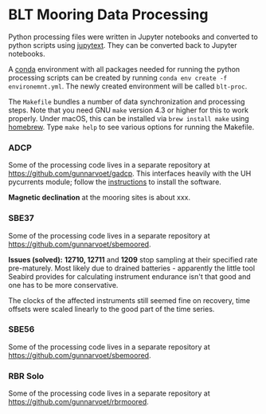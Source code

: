 BLT Mooring Data Processing
===========================

Python processing files were written in Jupyter notebooks and converted to python scripts using [jupytext](https://jupytext.readthedocs.io/en/latest/). They can be converted back to Jupyter notebooks.

A [conda](https://docs.conda.io/en/latest/) environment with all packages needed for running the python processing scripts can be created by running `conda env create -f environemnt.yml`. The newly created environment will be called `blt-proc`.

The `Makefile` bundles a number of data synchronization and processing steps. Note that you need GNU `make` version 4.3 or higher for this to work properly. Under macOS, this can be installed via `brew install make` using [homebrew](https://brew.sh/). Type `make help` to see various options for running the Makefile.

### ADCP

Some of the processing code lives in a separate repository at https://github.com/gunnarvoet/gadcp. This interfaces heavily with the UH pycurrents module; follow the [instructions](https://currents.soest.hawaii.edu/ocn_data_analysis/installation.html) to install the software.

<!-- The following is a list of ADCPs and for how long they recorded data. -->
     
<!-- |  SN |Mooring|Performance| -->
<!-- |-----|-------|-----------| -->
<!-- | 3109|M1     |Full record| -->
<!-- | 9408|M1     |Full record| -->
<!-- |13481|M1     |Full record; issues with pressure time series| -->
<!-- |14408|M1     |Few days only| -->
<!-- |22476|M1     |Few days only| -->
<!-- | 3110|M2     |Full record| -->
<!-- | 8063|M2     |No data| -->
<!-- | 8065|M2     |Few days only; no pressure| -->
<!-- |10219|M2     |Full record| -->
<!-- |22479|M2     |Few days only| -->
<!-- |23615|M2     |Few days only| -->
<!-- |  344|M3     |No data| -->
<!-- | 8122|M3     |Few days only; no pressure| -->
<!-- |12733|M3     |Few days only| -->
<!-- |15339|M3     |Few days only| -->
<!-- |15694|M3     |Full record| -->


**Magnetic declination** at the mooring sites is about xxx.

### SBE37
Some of the processing code lives in a separate repository at https://github.com/gunnarvoet/sbemoored.

**Issues (solved):** **12710, 12711** and **1209** stop sampling at their specified rate pre-maturely. Most likely due to drained batteries - apparently the little tool Seabird provides for calculating instrument endurance isn't that good and one has to be more conservative.
<!-- | SN  | last good data | -->
<!-- |-----|----------------| -->
<!-- |12710|2020-02-09 21:00| -->
<!-- |12711|2020-03-17 12:00| -->
<!-- |12712|2020-01-16 23:15| -->

The clocks of the affected instruments still seemed fine on recovery, time offsets were scaled linearly to the good part of the time series.

### SBE56
Some of the processing code lives in a separate repository at https://github.com/gunnarvoet/sbemoored.

### RBR Solo
Some of the processing code lives in a separate repository at https://github.com/gunnarvoet/rbrmoored.

